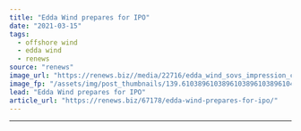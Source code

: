 ```yaml
---
title: "Edda Wind prepares for IPO"
date: "2021-03-15"
tags: 
  - offshore wind
  - edda wind
  - renews
source: "renews"
image_url: "https://renews.biz//media/22716/edda_wind_sovs_impression_credit_ostensjo_group.jpeg?mode=crop&width=770&heightratio=0.6103896103896103896103896104&slimmage=true"
image_fp: "/assets/img/post_thumbnails/139.6103896103896103896103896104&slimmage=true"
lead: "Edda Wind prepares for IPO"
article_url: "https://renews.biz/67178/edda-wind-prepares-for-ipo/"
---
```


---
